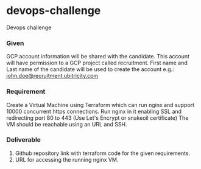 # devops-challenge
Devops challenge

### Given
GCP account information will be shared with the candidate. This account will have permission to a GCP project called recruitment.
First name and Last name of the candidate will be used to create the account e.g.: john.doe@recruitment.ubitricity.com

### Requirement
Create a Virtual Machine using Terraform which can run nginx and support 10000 concurrent https connections.
Run nginx in it enabling SSL and redirecting port 80 to 443 (Use Let's Encrypt or snakeoil certificate)
The VM should be reachable using an URL and SSH.

### Deliverable
1. Github repository link with terraform code for the given requirements.
2. URL for accessing the running nginx VM.
